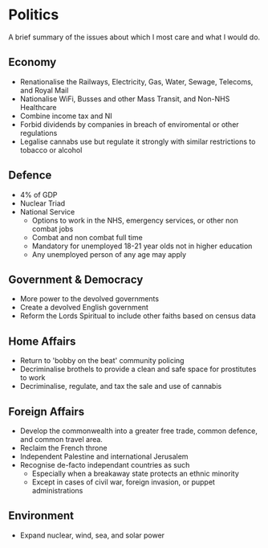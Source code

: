 # Politics
A brief summary of the issues about which I most care and what I would do.

## Economy
- Renationalise the Railways, Electricity, Gas, Water, Sewage, Telecoms, and Royal Mail
- Nationalise WiFi, Busses and other Mass Transit, and Non-NHS Healthcare
- Combine income tax and NI
- Forbid dividends by companies in breach of enviromental or other regulations
- Legalise cannabs use but regulate it strongly with similar restrictions to tobacco or alcohol

## Defence
- 4% of GDP 
- Nuclear Triad
- National Service
    - Options to work in the NHS, emergency services, or other non combat jobs
    - Combat and non combat full time
    - Mandatory for unemployed 18-21 year olds not in higher education
    - Any unemployed person of any age may apply

## Government & Democracy
- More power to the devolved governments
- Create a devolved English government
- Reform the Lords Spiritual to include other faiths based on census data

## Home Affairs
- Return to 'bobby on the beat' community policing
- Decriminalise brothels to provide a clean and safe space for prostitutes to work
- Decriminalise, regulate, and tax the sale and use of cannabis

## Foreign Affairs
- Develop the commonwealth into a greater free trade, common defence, and common travel area. 
- Reclaim the French throne
- Independent Palestine and international Jerusalem
- Recognise de-facto independant countries as such
    - Especially when a breakaway state protects an ethnic minority
    - Except in cases of civil war, foreign invasion, or puppet administrations

## Environment
- Expand nuclear, wind, sea, and solar power
